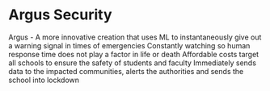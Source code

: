 # Argus Security

Argus - A more innovative creation that uses ML  to instantaneously give out a warning signal in times of emergencies
Constantly watching so human response time does not play a factor in life or death
Affordable costs target all schools to ensure the safety of students and faculty 
Immediately sends data to the impacted communities, alerts the authorities and sends the school into lockdown
